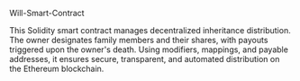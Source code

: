 
Will-Smart-Contract

This Solidity smart contract manages decentralized inheritance distribution. The owner designates family members and their shares, with payouts triggered upon the owner's death. Using modifiers, mappings, and payable addresses, it ensures secure, transparent, and automated distribution on the Ethereum blockchain.

